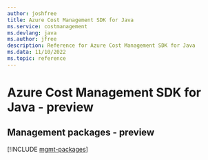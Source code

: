 ```yaml
---
author: joshfree
title: Azure Cost Management SDK for Java
ms.service: costmanagement
ms.devlang: java
ms.author: jfree
description: Reference for Azure Cost Management SDK for Java
ms.data: 11/10/2022
ms.topic: reference
---
```

# Azure Cost Management SDK for Java - preview

## Management packages - preview
[!INCLUDE [mgmt-packages](cost-management-mgmt-index.md)]